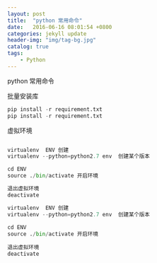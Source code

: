 ```yaml
---
layout: post
title:  "python 常用命令"
date:   2016-06-16 08:01:54 +0800
categories: jekyll update
header-img: "img/tag-bg.jpg"
catalog: true
tags:
    - Python
---
```


python 常用命令

批量安装库

```python
pip install -r requirement.txt
pip install -r requirement.txt
```

虚拟环境

```python

virtualenv  ENV 创建
virtualenv --python=python2.7 env  创建某个版本

cd ENV
source ./bin/activate 开启环境

退出虚拟环境
deactivate

virtualenv  ENV 创建
virtualenv --python=python2.7 env  创建某个版本
 
cd ENV
source ./bin/activate 开启环境
 
退出虚拟环境
deactivate
```

